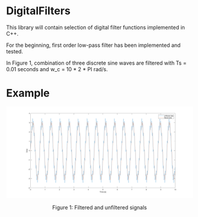 # DigitalFilters
This library will contain selection of digital filter functions implemented in C++.
 
For the beginning, first order low-pass filter has been implemented and tested.

In Figure 1, combination of three discrete sine waves are filtered with Ts = 0.01 seconds and w_c = 10 * 2 * PI rad/s.

# Example
![Example](/example.png)
<p align="center">Figure 1: Filtered and unfiltered signals</p>
